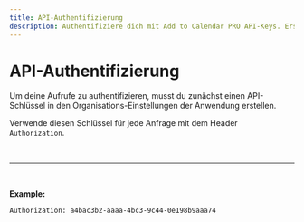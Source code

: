 ```yaml
---
title: API-Authentifizierung
description: Authentifiziere dich mit Add to Calendar PRO API-Keys. Erstelle und verwende API-Keys für sicheren Zugang zu unseren Services.
---
```


# API-Authentifizierung

Um deine Aufrufe zu authentifizieren, musst du zunächst einen API-Schlüssel in den Organisations-Einstellungen der Anwendung erstellen.

Verwende diesen Schlüssel für jede Anfrage mit dem Header `Authorization`.


<br />

---

<br />

**Example:**

```
Authorization: a4bac3b2-aaaa-4bc3-9c44-0e198b9aaa74
```
